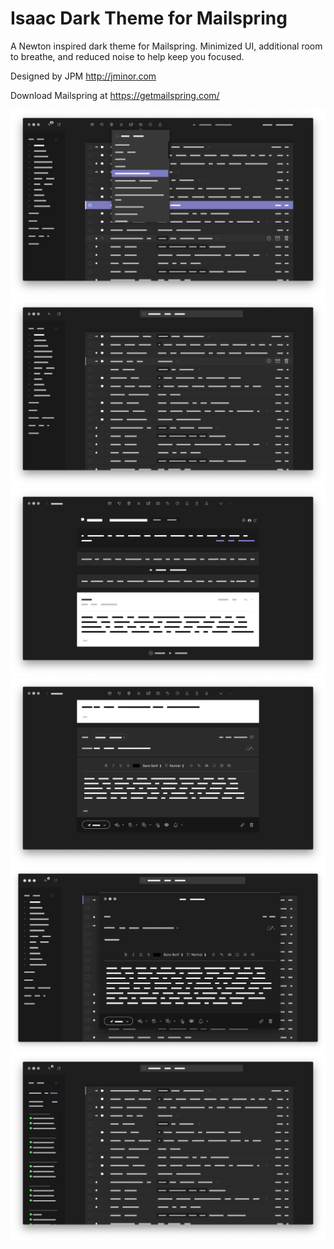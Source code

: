 # Isaac Dark Theme for Mailspring

A Newton inspired dark theme for Mailspring. Minimized UI, additional room to breathe, and reduced noise to help keep you focused.

Designed by JPM http://jminor.com

Download Mailspring at https://getmailspring.com/

![](./preview-1.png)
![](./preview-2.png)
![](./preview-3.png)
![](./preview-4.png)
![](./preview-5.png)
![](./preview-6.png)
